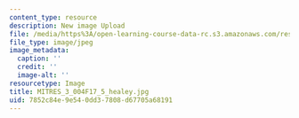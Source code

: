 ```yaml
---
content_type: resource
description: New image Upload
file: /media/https%3A/open-learning-course-data-rc.s3.amazonaws.com/res-3-004-visualizing-materials-science-fall-2017/7852c84e9e540dd37808d67705a68191_MITRES_3_004F17_5_healey.jpg
file_type: image/jpeg
image_metadata:
  caption: ''
  credit: ''
  image-alt: ''
resourcetype: Image
title: MITRES_3_004F17_5_healey.jpg
uid: 7852c84e-9e54-0dd3-7808-d67705a68191
---
```

